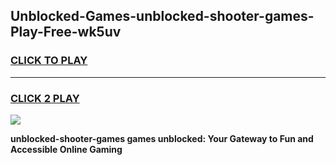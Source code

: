 
## Unblocked-Games-unblocked-shooter-games-Play-Free-wk5uv
<h3>
<a href="https://premium76.site?title=unblocked-shooter-games&ref=20A">CLICK TO PLAY</a></h3>
<hr>

<h3>
<a href="https://premium76.site?title=unblocked-shooter-games&ref=20A">CLICK 2 PLAY</a>
  
</h3>

<a href="https://premium76.site?title=unblocked-shooter-games&ref=20A"><img src="https://clearcache.store/games.png"></a>


**unblocked-shooter-games games unblocked: Your Gateway to Fun and Accessible Online Gaming**
